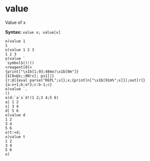 # value

Value of x

**Syntax:** ```value x; value[x]```

```o
o)value 1
1
o)value 1 2 3
1 2 3
o)value `
`symbol$()!()
<reagent[0]>
{print["\x1b[1;93;48mo)\x1b[0m"]}
{$[0=@x;;0N!x]; ps1[]}
{r:@[{eval parse["REPL";x]};x;{println["\x1b[91m%";x]}];out[r]}
{a:x+1;b:a*2;c:b-1;c}
o)value `.
()
o)d:`a`s`d!(1 2;3 4;5 6)
a| 1 2
s| 3 4
d| 5 6
o)value d
1 2
3 4
5 6
o)t:+d;
o)value t
1 2
3 4
5 6
o)
```
